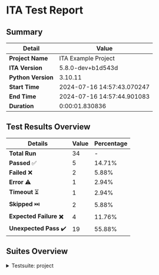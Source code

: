 # ITA Test Report

## Summary

| Detail             | Value |
|--------------------|-------|
| **Project Name**   | ITA Example Project |
| **ITA Version**    | 5.8.0-dev+b1d543d |
| **Python Version** | 3.10.11 |
| **Start Time**     | 2024-07-16 14:57:43.070247 |
| **End Time**       | 2024-07-16 14:57:44.901083 |
| **Duration**       | 0:00:01.830836 |


## Test Results Overview

| Details             | Value         | Percentage |
|--------------------|---------------|------------|
| **Total Run**      | 34 | - |
| **Passed** ✅      | 5 | 14.71% |
| **Failed** ❌      | 2 | 5.88% |
| **Error** ⚠️       | 1 | 2.94% |
| **Timeout** ⏳     | 1 | 2.94% |
| **Skipped** ⏭️     | 2 | 5.88% |
| **Expected Failure** ✖️  | 4 | 11.76% |
| **Unexpected Pass** ✔️ | 19 | 55.88% |

## Suites Overview




<details>
<summary>Testsuite: project</summary>


- **Testsuite**: project/suite_01
  
    
<details>
<summary>Testsuite: project/suite_01</summary>


- **Testcase**: project/suite_01/tc_A.001.run_01::set_a
  
  - **Result**:
    
    Unexpected pass
    
  - **Start**: 2024-07-16 14:57:43.125641
  - **End**: 2024-07-16 14:57:43.135160
  - **Duration**: 0.009519s
    
    - **Logs**:
        
        - 2024-07-16 14:57:43.131647  INFO: log message from test case setup
        
        - 2024-07-16 14:57:43.131647  INFO: TC parameter value in XML is: 1000, 1000
        
        - 2024-07-16 14:57:43.131647  INFO: Project config param value from JSON is: value_overwritten
        
        - 2024-07-16 14:57:43.135160  INFO: log message from test case teardown
        
    
  

- **Testcase**: project/suite_01/tc_A.001.run_01::set_b
  
  - **Result**:
    
    Unexpected pass
    
  - **Start**: 2024-07-16 14:57:43.143737
  - **End**: 2024-07-16 14:57:43.151736
  - **Duration**: 0.007999s
    
    - **Logs**:
        
        - 2024-07-16 14:57:43.149737  INFO: log message from test case setup
        
        - 2024-07-16 14:57:43.149737  INFO: TC parameter value in XML is: 222, 222
        
        - 2024-07-16 14:57:43.149737  INFO: Project config param value from JSON is: value_overwritten
        
        - 2024-07-16 14:57:43.151736  INFO: log message from test case teardown
        
    
  

- **Testcase**: project/suite_01/tc_A.001.run_01::set_c
  
  - **Result**:
    
    Unexpected pass
    
  - **Start**: 2024-07-16 14:57:43.160286
  - **End**: 2024-07-16 14:57:43.168285
  - **Duration**: 0.007999s
    
    - **Logs**:
        
        - 2024-07-16 14:57:43.166286  INFO: log message from test case setup
        
        - 2024-07-16 14:57:43.166286  INFO: TC parameter value in XML is: 333, 333
        
        - 2024-07-16 14:57:43.166286  INFO: Project config param value from JSON is: value_overwritten
        
        - 2024-07-16 14:57:43.168285  INFO: log message from test case teardown
        
    
  

- **Testcase**: project/suite_01/tc_A.001.run_02::set_a
  
  - **Result**:
    
    Unexpected pass
    
  - **Start**: 2024-07-16 14:57:43.185877
  - **End**: 2024-07-16 14:57:43.194467
  - **Duration**: 0.00859s
    
    - **Logs**:
        
        - 2024-07-16 14:57:43.192393  INFO: log message from test case setup
        
        - 2024-07-16 14:57:43.192393  INFO: TC parameter value in XML is: 1000, 1000
        
        - 2024-07-16 14:57:43.192393  INFO: Project config param value from JSON is: value_overwritten
        
        - 2024-07-16 14:57:43.194467  INFO: log message from test case teardown
        
    
  

- **Testcase**: project/suite_01/tc_A.001.run_02::set_b
  
  - **Result**:
    
    Unexpected pass
    
  - **Start**: 2024-07-16 14:57:43.202476
  - **End**: 2024-07-16 14:57:43.211558
  - **Duration**: 0.009082s
    
    - **Logs**:
        
        - 2024-07-16 14:57:43.208558  INFO: log message from test case setup
        
        - 2024-07-16 14:57:43.208558  INFO: TC parameter value in XML is: 222, 222
        
        - 2024-07-16 14:57:43.209558  INFO: Project config param value from JSON is: value_overwritten
        
        - 2024-07-16 14:57:43.210549  INFO: log message from test case teardown
        
    
  

- **Testcase**: project/suite_01/tc_A.001.run_02::set_c
  
  - **Result**:
    
    Unexpected pass
    
  - **Start**: 2024-07-16 14:57:43.218567
  - **End**: 2024-07-16 14:57:43.227140
  - **Duration**: 0.008573s
    
    - **Logs**:
        
        - 2024-07-16 14:57:43.225140  INFO: log message from test case setup
        
        - 2024-07-16 14:57:43.225140  INFO: TC parameter value in XML is: 333, 333
        
        - 2024-07-16 14:57:43.225140  INFO: Project config param value from JSON is: value_overwritten
        
        - 2024-07-16 14:57:43.227140  INFO: log message from test case teardown
        
    
  

- **Testcase**: project/suite_01/tc_A.001.run_03::set_a
  
  - **Result**:
    
    Unexpected pass
    
  - **Start**: 2024-07-16 14:57:43.245649
  - **End**: 2024-07-16 14:57:43.254240
  - **Duration**: 0.008591s
    
    - **Logs**:
        
        - 2024-07-16 14:57:43.252251  INFO: log message from test case setup
        
        - 2024-07-16 14:57:43.252251  INFO: TC parameter value in XML is: 1000, 1000
        
        - 2024-07-16 14:57:43.252251  INFO: Project config param value from JSON is: value_overwritten
        
        - 2024-07-16 14:57:43.254240  INFO: log message from test case teardown
        
    
  

- **Testcase**: project/suite_01/tc_A.001.run_03::set_b
  
  - **Result**:
    
    Unexpected pass
    
  - **Start**: 2024-07-16 14:57:43.261953
  - **End**: 2024-07-16 14:57:43.270521
  - **Duration**: 0.008568s
    
    - **Logs**:
        
        - 2024-07-16 14:57:43.268521  INFO: log message from test case setup
        
        - 2024-07-16 14:57:43.268521  INFO: TC parameter value in XML is: 222, 222
        
        - 2024-07-16 14:57:43.268521  INFO: Project config param value from JSON is: value_overwritten
        
        - 2024-07-16 14:57:43.270521  INFO: log message from test case teardown
        
    
  

- **Testcase**: project/suite_01/tc_A.001.run_03::set_c
  
  - **Result**:
    
    Unexpected pass
    
  - **Start**: 2024-07-16 14:57:43.278522
  - **End**: 2024-07-16 14:57:43.287079
  - **Duration**: 0.008557s
    
    - **Logs**:
        
        - 2024-07-16 14:57:43.285081  INFO: log message from test case setup
        
        - 2024-07-16 14:57:43.285081  INFO: TC parameter value in XML is: 333, 333
        
        - 2024-07-16 14:57:43.285081  INFO: Project config param value from JSON is: value_overwritten
        
        - 2024-07-16 14:57:43.287079  INFO: log message from test case teardown
        
    
  

- **Testcase**: project/suite_01/tc_A.001.run_04::set_a
  
  - **Result**:
    
    Unexpected pass
    
  - **Start**: 2024-07-16 14:57:43.308724
  - **End**: 2024-07-16 14:57:43.318315
  - **Duration**: 0.009591s
    
    - **Logs**:
        
        - 2024-07-16 14:57:43.316305  INFO: log message from test case setup
        
        - 2024-07-16 14:57:43.316305  INFO: TC parameter value in XML is: 1000, 1000
        
        - 2024-07-16 14:57:43.316305  INFO: Project config param value from JSON is: value_overwritten
        
        - 2024-07-16 14:57:43.318315  INFO: log message from test case teardown
        
    
  

- **Testcase**: project/suite_01/tc_A.001.run_04::set_b
  
  - **Result**:
    
    Unexpected pass
    
  - **Start**: 2024-07-16 14:57:43.327320
  - **End**: 2024-07-16 14:57:43.335402
  - **Duration**: 0.008082s
    
    - **Logs**:
        
        - 2024-07-16 14:57:43.332898  INFO: log message from test case setup
        
        - 2024-07-16 14:57:43.333898  INFO: TC parameter value in XML is: 222, 222
        
        - 2024-07-16 14:57:43.333898  INFO: Project config param value from JSON is: value_overwritten
        
        - 2024-07-16 14:57:43.335402  INFO: log message from test case teardown
        
    
  

- **Testcase**: project/suite_01/tc_A.001.run_04::set_c
  
  - **Result**:
    
    Unexpected pass
    
  - **Start**: 2024-07-16 14:57:43.343989
  - **End**: 2024-07-16 14:57:43.352686
  - **Duration**: 0.008697s
    
    - **Logs**:
        
        - 2024-07-16 14:57:43.349703  INFO: log message from test case setup
        
        - 2024-07-16 14:57:43.350684  INFO: TC parameter value in XML is: 333, 333
        
        - 2024-07-16 14:57:43.350684  INFO: Project config param value from JSON is: value_overwritten
        
        - 2024-07-16 14:57:43.352686  INFO: log message from test case teardown
        
    
  

- **Testcase**: project/suite_01/tc_A.002::set_b
  
  - **Result**:
    
    Unexpected pass
    
  - **Start**: 2024-07-16 14:57:43.371267
  - **End**: 2024-07-16 14:57:43.380899
  - **Duration**: 0.009632s
    
    - **Logs**:
        
        - 2024-07-16 14:57:43.377899  INFO: log message from test case setup
        
        - 2024-07-16 14:57:43.377899  INFO: TC parameter value in XML is: 222, 222
        
        - 2024-07-16 14:57:43.378899  INFO: Project config param value from JSON is: value_overwritten
        
        - 2024-07-16 14:57:43.379908  INFO: log message from test case teardown
        
    
  

- **Testclass**: project/suite_01/testclass_B.01
  
    
<details>
<summary>Testclass: project/suite_01/testclass_B.01</summary>


- **Testcase**: project/suite_01/testclass_B.01/tc_B.001
  
  - **Result**:
    
    ✅ Passed
    
  - **Start**: 2024-07-16 14:57:43.397562
  - **End**: 2024-07-16 14:57:43.405563
  - **Duration**: 0.008001s
    
    - **Logs**:
        
        - 2024-07-16 14:57:43.404561  INFO: The test result of this test case will be: Passed
        
    
  

- **Testcase**: project/suite_01/testclass_B.01/tc_B.002
  
  - **Result**:
    
    ❌ Failed
    
  - **Start**: 2024-07-16 14:57:43.411111
  - **End**: 2024-07-16 14:57:43.418115
  - **Duration**: 0.007004s
    
    - **Logs**:
        
        - 2024-07-16 14:57:43.417110  INFO: The test result of this test case will be: Failed
        
    
  

- **Testcase**: project/suite_01/testclass_B.01/tc_B.003
  
  - **Result**:
    
    Skipped
    
  - **Start**: 2024-07-16 14:57:43.425739
  - **End**: 2024-07-16 14:57:43.432738
  - **Duration**: 0.006999s
    
    - **Logs**:
        
        - 2024-07-16 14:57:43.431737  INFO: The test result of this test case will be: Skipped
        
    
  

- **Testcase**: project/suite_01/testclass_B.01/tc_B.004
  
  - **Result**:
    
    Expected failure
    
  - **Start**: 2024-07-16 14:57:43.440827
  - **End**: 2024-07-16 14:57:43.447827
  - **Duration**: 0.007s
    
    - **Logs**:
        
        - 2024-07-16 14:57:43.446836  INFO: The test result of this test case will be: Failed
        
    
  

- **Testcase**: project/suite_01/testclass_B.01/tc_B.005
  
  - **Result**:
    
    Expected failure
    
  - **Start**: 2024-07-16 14:57:43.455386
  - **End**: 2024-07-16 14:57:43.463377
  - **Duration**: 0.007991s
    
    - **Logs**:
        
        - 2024-07-16 14:57:43.462376  INFO: The test result of this test case will be: Failed
        
    
  

</details>

  

- **Testclass**: project/suite_01/testclass_B.02
  
    
<details>
<summary>Testclass: project/suite_01/testclass_B.02</summary>


- **Testcase**: project/suite_01/testclass_B.02/tc_B.001
  
  - **Result**:
    
    ✅ Passed
    
  - **Start**: 2024-07-16 14:57:43.479947
  - **End**: 2024-07-16 14:57:43.487526
  - **Duration**: 0.007579s
    
    - **Logs**:
        
        - 2024-07-16 14:57:43.486523  INFO: The test result of this test case will be: Passed
        
    
  

- **Testcase**: project/suite_01/testclass_B.02/tc_B.002
  
  - **Result**:
    
    ❌ Failed
    
  - **Start**: 2024-07-16 14:57:43.493524
  - **End**: 2024-07-16 14:57:43.501100
  - **Duration**: 0.007576s
    
    - **Logs**:
        
        - 2024-07-16 14:57:43.500097  INFO: The test result of this test case will be: Failed
        
    
  

- **Testcase**: project/suite_01/testclass_B.02/tc_B.003
  
  - **Result**:
    
    Skipped
    
  - **Start**: 2024-07-16 14:57:43.508111
  - **End**: 2024-07-16 14:57:43.515217
  - **Duration**: 0.007106s
    
    - **Logs**:
        
        - 2024-07-16 14:57:43.514110  INFO: The test result of this test case will be: Skipped
        
    
  

- **Testcase**: project/suite_01/testclass_B.02/tc_B.004
  
  - **Result**:
    
    Expected failure
    
  - **Start**: 2024-07-16 14:57:43.523376
  - **End**: 2024-07-16 14:57:43.530451
  - **Duration**: 0.007075s
    
    - **Logs**:
        
        - 2024-07-16 14:57:43.529377  INFO: The test result of this test case will be: Failed
        
    
  

- **Testcase**: project/suite_01/testclass_B.02/tc_B.005
  
  - **Result**:
    
    Expected failure
    
  - **Start**: 2024-07-16 14:57:43.538477
  - **End**: 2024-07-16 14:57:43.545987
  - **Duration**: 0.00751s
    
    - **Logs**:
        
        - 2024-07-16 14:57:43.544987  INFO: The test result of this test case will be: Failed
        
    
  

</details>

  

- **Testsuite**: project/suite_01/suite_02
  
    
<details>
<summary>Testsuite: project/suite_01/suite_02</summary>


- **Testcase**: project/suite_01/suite_02/tc_A.001::set_a
  
  - **Result**:
    
    Unexpected pass
    
  - **Start**: 2024-07-16 14:57:43.570024
  - **End**: 2024-07-16 14:57:43.578531
  - **Duration**: 0.008507s
    
    - **Logs**:
        
        - 2024-07-16 14:57:43.575545  INFO: log message from test case setup
        
        - 2024-07-16 14:57:43.575545  INFO: TC parameter value in XML is: 1000, 1000
        
        - 2024-07-16 14:57:43.575545  INFO: Project config param value from JSON is: value_overwritten
        
        - 2024-07-16 14:57:43.577531  INFO: log message from test case teardown
        
    
  

- **Testcase**: project/suite_01/suite_02/tc_A.001::set_b
  
  - **Result**:
    
    Unexpected pass
    
  - **Start**: 2024-07-16 14:57:43.589077
  - **End**: 2024-07-16 14:57:43.597611
  - **Duration**: 0.008534s
    
    - **Logs**:
        
        - 2024-07-16 14:57:43.595610  INFO: log message from test case setup
        
        - 2024-07-16 14:57:43.595610  INFO: TC parameter value in XML is: 222, 222
        
        - 2024-07-16 14:57:43.595610  INFO: Project config param value from JSON is: value_overwritten
        
        - 2024-07-16 14:57:43.597611  INFO: log message from test case teardown
        
    
  

- **Testcase**: project/suite_01/suite_02/tc_A.001::set_c
  
  - **Result**:
    
    Unexpected pass
    
  - **Start**: 2024-07-16 14:57:43.605121
  - **End**: 2024-07-16 14:57:43.624245
  - **Duration**: 0.019124s
    
    - **Logs**:
        
        - 2024-07-16 14:57:43.621667  INFO: log message from test case setup
        
        - 2024-07-16 14:57:43.621667  INFO: TC parameter value in XML is: 333, 333
        
        - 2024-07-16 14:57:43.621667  INFO: Project config param value from JSON is: value_overwritten
        
        - 2024-07-16 14:57:43.624245  INFO: log message from test case teardown
        
    
  

- **Testcase**: project/suite_01/suite_02/tc_A.002::set_a
  
  - **Result**:
    
    Unexpected pass
    
  - **Start**: 2024-07-16 14:57:43.645672
  - **End**: 2024-07-16 14:57:43.653686
  - **Duration**: 0.008014s
    
    - **Logs**:
        
        - 2024-07-16 14:57:43.651676  INFO: log message from test case setup
        
        - 2024-07-16 14:57:43.651676  INFO: TC parameter value in XML is: 1000, 1000
        
        - 2024-07-16 14:57:43.651676  INFO: Project config param value from JSON is: value_overwritten
        
        - 2024-07-16 14:57:43.653686  INFO: log message from test case teardown
        
    
  

- **Testcase**: project/suite_01/suite_02/tc_A.002::set_b
  
  - **Result**:
    
    Unexpected pass
    
  - **Start**: 2024-07-16 14:57:43.664001
  - **End**: 2024-07-16 14:57:43.672361
  - **Duration**: 0.00836s
    
    - **Logs**:
        
        - 2024-07-16 14:57:43.670363  INFO: log message from test case setup
        
        - 2024-07-16 14:57:43.670363  INFO: TC parameter value in XML is: 222, 222
        
        - 2024-07-16 14:57:43.670363  INFO: Project config param value from JSON is: value_overwritten
        
        - 2024-07-16 14:57:43.672361  INFO: log message from test case teardown
        
    
  

- **Testcase**: project/suite_01/suite_02/tc_A.002::set_c
  
  - **Result**:
    
    Unexpected pass
    
  - **Start**: 2024-07-16 14:57:43.680885
  - **End**: 2024-07-16 14:57:43.689424
  - **Duration**: 0.008539s
    
    - **Logs**:
        
        - 2024-07-16 14:57:43.687414  INFO: log message from test case setup
        
        - 2024-07-16 14:57:43.687414  INFO: TC parameter value in XML is: 333, 333
        
        - 2024-07-16 14:57:43.687414  INFO: Project config param value from JSON is: value_overwritten
        
        - 2024-07-16 14:57:43.689424  INFO: log message from test case teardown
        
    
  

- **Testcase**: project/suite_01/suite_02/tc_C.001.run_01
  
  - **Result**:
    
    ✅ Passed
    
  - **Start**: 2024-07-16 14:57:43.708466
  - **End**: 2024-07-16 14:57:43.716475
  - **Duration**: 0.008009s
    
    - **Logs**:
        
        - 2024-07-16 14:57:43.715478  INFO: The test result of this test case will be: Passed
        
    
  

- **Testcase**: project/suite_01/suite_02/tc_C.001.run_02
  
  - **Result**:
    
    ✅ Passed
    
  - **Start**: 2024-07-16 14:57:43.733522
  - **End**: 2024-07-16 14:57:43.742795
  - **Duration**: 0.009273s
    
    - **Logs**:
        
        - 2024-07-16 14:57:43.741794  INFO: The test result of this test case will be: Passed
        
    
  

- **Testcase**: project/suite_01/suite_02/tc_C.001.run_03
  
  - **Result**:
    
    ✅ Passed
    
  - **Start**: 2024-07-16 14:57:43.760466
  - **End**: 2024-07-16 14:57:43.767467
  - **Duration**: 0.007001s
    
    - **Logs**:
        
        - 2024-07-16 14:57:43.767467  INFO: The test result of this test case will be: Passed
        
    
  

- **Testcase**: project/suite_01/suite_02/tc_C.004
  
  - **Result**:
    
    ⚠️ Error
    
  - **Start**: 2024-07-16 14:57:43.784525
  - **End**: 2024-07-16 14:57:43.794049
  - **Duration**: 0.009524s
    
    - **Logs**:
        
        - 2024-07-16 14:57:43.791048  INFO: The test result of this test case will be: Error
        
    
  

- **Testcase**: project/suite_01/suite_02/tc_C.005
  
  - **Result**:
    
    ⏳ Timeout
    
  - **Start**: 2024-07-16 14:57:43.810647
  - **End**: 2024-07-16 14:57:44.825471
  - **Duration**: 1.014824s
    
    - **Logs**:
        
        - 2024-07-16 14:57:43.819722  INFO: The test result of this test case will be: Timeout
        
    
  

</details>

  

</details>

  

</details>
